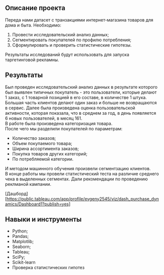 ## Описание проекта

Переда нами датасет с транзакциями интернет-магазина товаров для дома и быта. 
Необходимо:
1. Провести исследовательский анализ данных;
2. Сегментировать покупателей по профилю потребления;
3. Сформулировать и проверить статистические гипотезы.

Результаты исследований будут использовать для запуска таргетинговой рекламны.

## Результаты

Был проведен исследовательский анализ данных в результате которого был выявлен типичных покупатель - это пользователи, которые делают 1 заказ, с 1 товарной позицией в его составе, в количестве 1 штука.  Большая часть клиентов делают один заказ и больше не возвращаются в сервис.
Далее была произведена оценка пользовательской активности, которая показала, что в среднем за год, в день появляется 6 новых пользователей, в месяц 161.  
В работе была произведена категоризация товара.  
После чего мы разделили покупателей по параметрам: 
  - Количество заказов;
  - Объем покупаемого товара;
  - Ширина ассортимента заказов;
  - Покупка товаров других категорий;
  - По потребляемой категории.


И методом машинного обучения произвели сегментзацию клиентов.  
В конце работы мы провели статистический теста на различие среднего чека в выделенных сегментах.
Дали рекомендации по проведению реклманой кампании.

[Дашборд][https://public.tableau.com/app/profile/evgeny2545/viz/dash_purchase_dynamics/Dashboard1?publish=yes]


## Навыки и инструменты

- Python;
- Pandas;
- Matplotlib;
- Seaborn;
- Tableau;
- SciPy;
- Scikit-learn
- Проверка статистических гипотез

